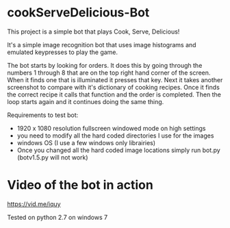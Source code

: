 cookServeDelicious-Bot
======================

This project is a simple bot that plays Cook, Serve, Delicious! 

It's a simple image recognition bot that uses image histograms and emulated keypresses to play the game.

The bot starts by looking for orders. It does this by going through the numbers 1 through 8 that are on the top right hand
corner of the screen. When it finds one that is illuminated it presses that key. Next it takes another screenshot
to compare with it's dictionary of cooking recipes. Once it finds the correct recipe it calls that function and the order
is completed. Then the loop starts again and it continues doing the same thing.


Requirements to test bot:

- 1920 x 1080 resolution fullscreen windowed mode on high settings
- you need to modify all the hard coded directories I use for the images
- windows OS (I use a few windows only librairies)
- Once you changed all the hard coded image locations simply run bot.py (botv1.5.py will not work)


# Video of the bot in action
https://vid.me/iquy

Tested on python 2.7 on windows 7
